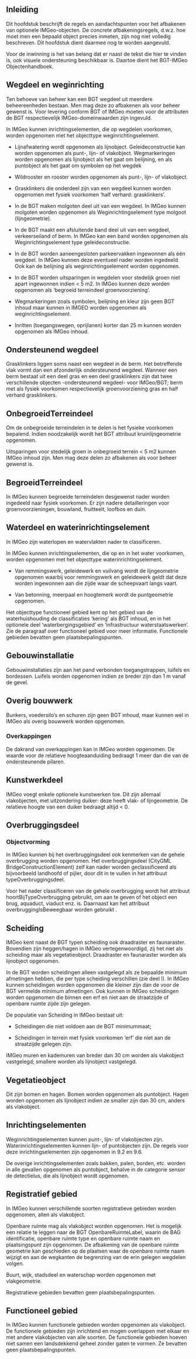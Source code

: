 Inleiding
---------

Dit hoofdstuk beschrijft de regels en aandachtspunten voor het afbakenen van
optionele IMGeo-objecten. De concrete afbakeningsregels, d.w.z. hoe moet men een
bepaald object precies inmeten, zijn nog niet volledig beschreven. Dit hoofdstuk
dient daarmee nog te worden aangevuld.

Voor de inwinning is het van belang dat er naast de tekst die hier te vinden is,
ook visuele ondersteuning beschikbaar is. Daartoe dient het BGT-IMGeo
Objectenhandboek.

Wegdeel en weginrichting
------------------------

Ten behoeve van beheer kan een BGT wegdeel uit meerdere beheereenheden bestaan.
Men mag deze zo afbakenen als voor beheer gewenst is. Voor levering conform BGT
of IMGeo moeten voor de attributen de BGT respectievelijk IMGeo-domeinwaarden
zijn ingevuld.

In IMGeo kunnen inrichtingselementen, die op wegdelen voorkomen, worden
opgenomen met het objecttype weginrichtingselement.

-   Lijnafwatering wordt opgenomen als lijnobject. Geleideconstructie kan worden
    opgenomen als punt-, lijn- of vlakobject. Wegmarkeringen worden opgenomen
    als lijnobject als het gaat om belijning, en als puntobject als het gaat om
    symbolen op het wegdek

-   Wildrooster en rooster worden opgenomen als punt-, lijn- of vlakobject.

-   Grasklinkers die onderdeel zijn van een wegdeel kunnen worden opgenomen met
    fysiek voorkomen ‘half verhard: grasklinkers’.

-   In de BGT maken molgoten deel uit van een wegdeel. In IMGeo kunnen molgoten
    worden opgenomen als Weginrichtingselement type molgoot (lijngeometrie).

-   In de BGT maakt een afsluitende band deel uit van een wegdeel,
    verkeerseiland of berm. In IMGeo kan een band worden opgenomen als
    Weginrichtingselement type geleideconstructie.

-   In de BGT worden aaneengesloten parkeervakken ingewonnen als één wegdeel. In
    IMGeo kunnen deze eventueel nader worden ingedeeld. Ook kan de belijning als
    weginrichtingselement worden opgenomen.

-   In de BGT worden uitsparingen in wegdelen voor stedelijk groen niet apart
    ingewonnen indien \< 5 m2. In IMGeo kunnen deze worden opgenomen als
    ‘begroeid terreindeel groenvoorziening’.

-   Wegmarkeringen zoals symbolen, belijning en kleur zijn geen BGT inhoud maar
    kunnen in IMGEO worden opgenomen als weginrichtingselement.

-   Inritten (toegangswegen, oprijlanen) korter dan 25 m kunnen worden opgenomen
    als IMGeo inhoud.

Ondersteunend wegdeel
---------------------

Grasklinkers liggen soms naast een wegdeel in de berm. Het betreffende vlak
vormt dan een afzonderlijk ondersteunend wegdeel. Wanneer een berm bestaat uit
een deel gras en een deel grasklinkers zijn dat twee verschillende objecten
-ondersteunend wegdeel- voor IMGeo/BGT; berm met als fysiek voorkomen
respectievelijk groenvoorziening gras en half verhard grasklinkers.

OnbegroeidTerreindeel
---------------------

Om de onbegroeide terreindelen in te delen is het fysieke voorkomen bepalend.
Indien noodzakelijk wordt het BGT attribuut kruinlijngeometrie opgenomen.

Uitsparingen voor stedelijk groen in onbegroeid terrein \< 5 m2 kunnen IMGeo
inhoud zijn. Men mag deze delen zo afbakenen als voor beheer gewenst is.

BegroeidTerreindeel
-------------------

In IMGeo kunnen begroeide terreindelen desgewenst nader worden ingedeeld naar
fysiek voorkomen. Er zijn nadere detailleringen voor groenvoorzieningen,
bouwland, fruitteelt, loofbos en duin.

Waterdeel en waterinrichtingselement
------------------------------------

In IMGeo zijn waterlopen en watervlakten nader te classificeren.

In IMGeo kunnen inrichtingselementen, die op en in het water voorkomen, worden
opgenomen met het objecttype waterinrichtingselement.

-   Van remmingswerk, geleidewerk en vuilvang wordt de lijngeometrie opgenomen
    waarbij voor remmingswerk en geleidewerk geldt dat deze worden ingewonnen
    aan die zijde waar de scheepvaart langs vaart.

-   Van betonning, meerpaal en hoogtemerk wordt de puntgeometrie opgenomen.

Het objecttype functioneel gebied kent op het gebied van de waterhuishouding de
classificaties ‘kering’ als BGT inhoud, en in het optionele deel
‘waterbergingsgebied’ en ‘infrastructuur waterstaatswerken’. Zie de paragraaf
over functioneel gebied voor meer informatie. Functionele gebieden bevatten geen
plaatsbepalingspunten.

Gebouwinstallatie
-----------------

Gebouwinstallaties zijn aan het pand verbonden toegangstrappen, luifels en
bordessen. Luifels worden opgenomen indien ze breder zijn dan 1 m vanaf de
gevel.

Overig bouwwerk
---------------

Bunkers, voedersilo’s en schuren zijn geen BGT inhoud, maar kunnen wel in IMGeo
als overig bouwwerk worden opgenomen.

### Overkappingen

De dakrand van overkappingen kan in IMGeo worden opgenomen. De waarde voor de
relatieve hoogteaanduiding bedraagt 1 meer dan die van de ondersteunende
pilaren.

Kunstwerkdeel
-------------

IMGeo voegt enkele optionele kunstwerken toe. Dit zijn allemaal vlakobjecten,
met uitzondering duiker: deze heeft vlak- of lijngeometrie. De relatieve hoogte
van een duiker bedraagt altijd \< 0.

Overbruggingsdeel
-----------------

### Objectvorming

In IMGeo kunnen bij het overbruggingsdeel ook kenmerken van de gehele
overbrugging worden opgenomen. Het overbruggingsdeel (CityGML
BridgeConstructionElement) zelf kan nader worden geclassificeerd als
bijvoorbeeld landhoofd of pijler, door dit in te vullen in het attribuut
typeOverbruggingsdeel.

Voor het nader classificeren van de gehele overbrugging wordt het attribuut
hoortBijTypeOverbrugging gebruikt, om aan te geven of het object een brug,
aquaduct, viaduct enz. is. Daarnaast kan het attribuut overbruggingIsBeweegbaar
worden gebruikt .

Scheiding
---------

IMGeo kent naast de BGT typen scheiding ook draadraster en faunaraster.
Bovendien zijn heggen/hagen in IMGeo vertegenwoordigd, zij het niet als
scheiding maar als vegetatieobject. Draadraster en faunaraster worden als
lijnobject opgenomen.

In de BGT worden scheidingen alleen vastgelegd als ze bepaalde minimum
afmetingen hebben, die per type scheiding verschillen (zie deel I). In IMGeo
kunnen scheidingen worden opgenomen die kleiner zijn dan de voor de BGT vermelde
minimum afmetingen. Ook kunnen in IMGeo scheidingen worden opgenomen die binnen
een erf en niet aan de straatzijde of openbare ruimte zijde zijn gelegen.

De populatie van Scheiding in IMGeo bestaat uit:

-   Scheidingen die niet voldoen aan de BGT minimummaat;

-   Scheidingen in terrein met fysiek voorkomen ‘erf’ die niet aan de
    straatzijde gelegen zijn.

IMGeo muren en kademuren van breder dan 30 cm worden als vlakobject vastgelegd;
smallere worden als lijnobject vastgelegd.

Vegetatieobject
---------------

Dit zijn bomen en hagen. Bomen worden opgenomen als puntobject. Hagen worden
opgenomen als lijnobject indien ze smaller zijn dan 30 cm, anders als
vlakobject.

Inrichtingselementen
--------------------

Weginrichtingselementen kunnen punt-, lijn- of vlakobjecten zijn.
Waterinrichtingselementen kunnen lijn- of puntobjecten zijn. De regels voor deze
inrichtingselementen zijn opgenomen in 9.2 en 9.6.

De overige inrichtingselementen zoals bakken, palen, borden, etc. worden in alle
gevallen opgenomen als puntobject, behalve in de categorie sensor de
detectielus, die als lijnobject wordt opgenomen.

Registratief gebied
-------------------

In IMGeo kunnen verschillende soorten registratieve gebieden worden opgenomen,
allen als vlakobject.

Openbare ruimte mag als vlakobject worden opgenomen. Het is mogelijk een relatie
te leggen naar de BGT OpenbareRuimteLabel, waarin de BAG identificatie, openbare
ruimte type en openbare ruimte naam en plaatsingspunt zijn opgenomen. De
afbakening van de openbare ruimte geometrie kan geschieden op de plaatsen waar
de openbare ruimte naam wijzigt en aan de wegkanten de begrenzing van de erin
gelegen wegdelen volgen.

Buurt, wijk, stadsdeel en waterschap worden opgenomen met vlakgeometrie.

Registratieve gebieden bevatten geen plaatsbepalingspunten.

Functioneel gebied
------------------

In IMGeo kunnen functionele gebieden worden opgenomen als vlakobject. De
functionele gebieden zijn inrichtend en mogen overlappen met elkaar en met
andere vlakobjecten van alle soorten. De functionele gebieden hoeven niet samen
een landsdekkend geheel zonder gaten te vormen. Ze bevatten geen
plaatsbepalingspunten.
